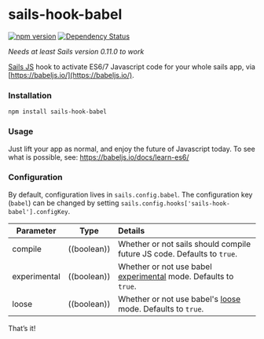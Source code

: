 # sails-hook-babel
[![npm version](https://badge.fury.io/js/sails-hook-babel.svg)](https://npmjs.org/package/sails-hook-babel) [![Dependency Status](https://img.shields.io/david/artificialio/sails-hook-babel.svg?style=flat)](https://david-dm.org/artificialio/sails-hook-babel)

*Needs at least Sails version 0.11.0 to work*

[Sails JS](http://sailsjs.org) hook to activate ES6/7 Javascript code for your whole sails app, via [https://babeljs.io/](https://babeljs.io/).

### Installation

`npm install sails-hook-babel`

### Usage

Just lift your app as normal, and enjoy the future of Javascript today. To see what is possible, see: https://babeljs.io/docs/learn-es6/

### Configuration

By default, configuration lives in `sails.config.babel`.  The configuration key (`babel`) can be changed by setting `sails.config.hooks['sails-hook-babel'].configKey`.

Parameter      | Type                | Details
-------------- | ------------------- |:---------------------------------
compile        | ((boolean)) | Whether or not sails should compile future JS code.  Defaults to `true`.
experimental   | ((boolean)) | Whether or not use babel [experimental]((http://babeljs.io/docs/usage/experimental/)) mode.  Defaults to `true`.
loose          | ((boolean)) | Whether or not use babel's [loose](http://babeljs.io/docs/usage/loose/) mode.  Defaults to `true`.

That&rsquo;s it!
